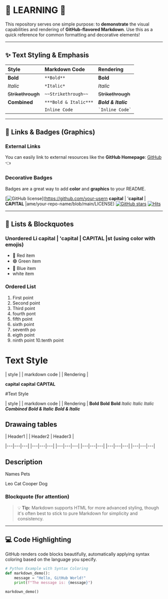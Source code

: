 # 🎨 LEARNING 🚀



This repository serves one simple purpose: to **demonstrate** the visual capabilities and rendering of **GitHub-flavored Markdown**. Use this as a quick reference for common formatting and decorative elements!

---

## ✨ Text Styling & Emphasis

| Style | Markdown Code | Rendering |
| :--- | :--- | :--- |
| **Bold** | `**Bold**` | **Bold** |
| *Italic* | `*Italic*` | *Italic* |
| ~~Strikethrough~~ | `~~Strikethrough~~` | ~~Strikethrough~~ |
| **Combined** | `***Bold & Italic***` | ***Bold & Italic*** |
|| `Inline Code` | `` `Inline Code` `` | `Inline Code` |


---

## 🔗 Links & Badges (Graphics)

### External Links
You can easily link to external resources like the **GitHub Homepage**:
[GitHub](https://github.com/) 👈

### Decorative Badges
Badges are a great way to add **color** and **graphics** to your README.

[![GitHub license](https://img.shields.io/badge/license-MIT-blue.svg)](https://github.com/your-usern **capital**  | '**capital** | **CAPITAL** |ame/your-repo-name/blob/main/LICENSE)
[![GitHub stars](https://img.shields.io/github/stars/github/explore?style=social)](https://github.com/github/explore)
[![Hits](https://hits.seeyounexttime.com/count.svg?url=https%3A%2F%2Fgithub.com%2Fyour-username%2Fyour-repo-name)](https://hits.seeyounexttime.com)

---

## 📝 Lists & Blockquotes

### Unordered Li **capital**  | '**capital** | **CAPITAL** |st (using color with emojis)
* 🔴 Red item
* 🟢 Green item
* 🔵 Blue item
*    white item

### Ordered List
1. First point
2. Second point
3. Third point
4. fourth pont
5. fifth point
6. sixth point
7. seventh po
8. eigth point
9. ninth point
10.tenth point


# Text Style
| style    |  | markdown code | |  Rendering    |

**capital**      **capital**      **CAPITAL**


#Text Style

|      style        |        |    markdown code    |       |     Rendering       |
     **Bold**                      **Bold**                      **Bold**
     _Italic_                      _Italic_                      _Italic_
   ***Combined***              ***Bold & Italic***           ***Bold & Italic***


## Drawaing tables

|   Header1   |   |   Header2       |   Header3   |

|---|---|---|     |---|---|---|    |---|---|---|
                  |---|---|---|    |---|---|---|
                                   |---|---|---|








## Description


Names         Pets

Leo           Cat
Cooper        Dog







### Blockquote (for attention)
> 💡 **Tip:** Markdown supports HTML for more advanced styling, though it's often best to stick to pure Markdown for simplicity and consistency.

---

## 💻 Code Highlighting

GitHub renders code blocks beautifully, automatically applying syntax coloring based on the language you specify.

```python
# Python Example with Syntax Coloring
def markdown_demo():
    message = "Hello, GitHub World!"
    print(f"The message is: {message}")

markdown_demo()
